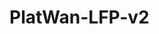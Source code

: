 # PlatWan-LFP-v2
<blockquote class="imgur-embed-pub" lang="en" data-id="rwZIBjm"><a href="//imgur.com/rwZIBjm"></a></blockquote><script async src="//s.imgur.com/min/embed.js" charset="utf-8"></script>
